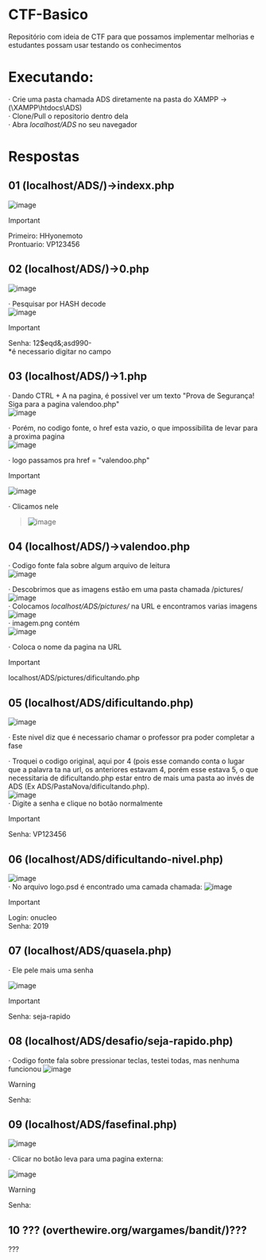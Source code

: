 # CTF-Basico
 Repositório com ideia de CTF para que possamos implementar melhorias e estudantes possam usar testando os conhecimentos

# Executando: 
· Crie uma pasta chamada ADS diretamente na pasta do XAMPP -> (\XAMPP\htdocs\ADS) <br>
· Clone/Pull o repositorio dentro dela <br>
· Abra *localhost/ADS* no seu navegador <br>

# Respostas
## 01 (localhost/ADS/)->indexx.php
![image](https://github.com/HenriqueHyonemoto/SSIS6-CTS-Basico/assets/91375748/7c6e61c6-8536-4fd9-b626-9478d545fe48) <br>
> [!IMPORTANT]
> Primeiro: HHyonemoto <br>
> Prontuario: VP123456 <br>

## 02 (localhost/ADS/)->0.php
![image](https://github.com/HenriqueHyonemoto/SSIS6-CTS-Basico/assets/91375748/c6af3fc8-fb03-4395-97f0-af27a086ba20) <br>

· Pesquisar por HASH decode <br>
![image](https://github.com/HenriqueHyonemoto/SSIS6-CTS-Basico/assets/91375748/64a2a3ed-a0fc-4a46-ad97-60d57166f60c) <br>

> [!IMPORTANT]
> Senha: 12$eqd&;asd990- <br>
*é necessario digitar no campo <br>

## 03  (localhost/ADS/)->1.php
· Dando CTRL + A na pagina, é possivel ver um texto "Prova de Segurança! Siga para a pagina valendoo.php" <br>
![image](https://github.com/HenriqueHyonemoto/SSIS6-CTS-Basico/assets/91375748/9a8750c0-b099-4ef0-88c0-1b64e7babcc0) <br>


· Porém, no codigo fonte, o href esta vazio, o que impossibilita de levar para a proxima pagina <br>
![image](https://github.com/HenriqueHyonemoto/SSIS6-CTS-Basico/assets/91375748/7b683f3d-a44d-494a-a294-7e53a30ce2f1) <br>


· logo passamos pra href = "valendoo.php" 

> [!IMPORTANT]
> ![image](https://github.com/HenriqueHyonemoto/SSIS6-CTS-Basico/assets/91375748/849126d9-6b96-425f-9ec9-1bbf6b686b78) <br>

· Clicamos nele
> ![image](https://github.com/HenriqueHyonemoto/SSIS6-CTS-Basico/assets/91375748/86273506-451f-4464-afe8-975d87dd51be) <br>

## 04 (localhost/ADS/)->valendoo.php   
· Codigo fonte fala sobre algum arquivo de leitura <br>
![image](https://github.com/HenriqueHyonemoto/SSIS6-CTS-Basico/assets/91375748/b7ee5e7a-9e33-4799-88d9-c8500fc4d111) <br>

· Descobrimos que as imagens estão em uma pasta chamada /pictures/ <br>
![image](https://github.com/HenriqueHyonemoto/SSIS6-CTS-Basico/assets/91375748/baa3d55c-e600-4ec5-bcc2-815831135187) <br>
· Colocamos *localhost/ADS/pictures/* na URL e encontramos varias imagens <br>
![image](https://github.com/HenriqueHyonemoto/SSIS6-CTS-Basico/assets/91375748/28ce7226-8c43-4590-85ff-123f36ddd6de) <br>
· imagem.png contém <br>
![image](https://github.com/HenriqueHyonemoto/SSIS6-CTS-Basico/assets/91375748/0d4ed7bf-e8a6-4bcf-acb4-9d10f32113d3) <br>

· Coloca o nome da pagina na URL <br>
> [!IMPORTANT] 
> localhost/ADS/pictures/dificultando.php <br>

## 05 (localhost/ADS/dificultando.php)   
![image](https://github.com/HenriqueHyonemoto/SSIS6-CTS-Basico/assets/91375748/b7b3900c-fac8-456a-92a5-2370488ef796)

· Este nivel diz que é necessario chamar o professor pra poder completar a fase <br>

· Troquei o codigo original, aqui por 4 (pois esse comando conta o lugar que a palavra ta na url, os anteriores estavam 4, porém esse estava 5, o que necessitaria de dificultando.php estar entro de mais uma pasta ao invés de ADS (Ex ADS/PastaNova/dificultando.php).<br>
![image](https://github.com/HenriqueHyonemoto/SSIS6-CTS-Basico/assets/91375748/649c93a3-192e-4c74-841b-fc5bbcad4172) <br>
· Digite a senha e clique no botão normalmente <br>
> [!IMPORTANT] 
> Senha: VP123456 <br>
## 06 (localhost/ADS/dificultando-nivel.php)
![image](https://github.com/HenriqueHyonemoto/SSIS6-CTS-Basico/assets/91375748/9c0fb9ad-7d61-410a-a44f-1a95fd551f17)<br>
· No arquivo logo.psd é encontrado uma camada chamada:
![image](https://github.com/HenriqueHyonemoto/SSIS6-CTS-Basico/assets/91375748/9d7cde39-bbdf-497b-85e7-d28a15753af9)<br>

> [!IMPORTANT]
> Login: onucleo <br>
> Senha: 2019 <br>

## 07 (localhost/ADS/quasela.php) 

· Ele pele mais uma senha <br>

![image](https://github.com/HenriqueHyonemoto/SSIS6-CTS-Basico/assets/91375748/c1b5696c-9738-44c5-a8e7-9730929cf8f7)

> [!IMPORTANT] 
> Senha: seja-rapido <br>

## 08 (localhost/ADS/desafio/seja-rapido.php)
· Codigo fonte fala sobre pressionar teclas, testei todas, mas nenhuma funcionou
![image](https://github.com/HenriqueHyonemoto/SSIS6-CTS-Basico/assets/91375748/03dea725-f6bb-41b2-98bb-a2d876df33f3)

> [!WARNING] 
> Senha:  <br>

## 09 (localhost/ADS/fasefinal.php)

![image](https://github.com/HenriqueHyonemoto/SSIS6-CTS-Basico/assets/91375748/a8810d42-e434-438a-b94b-1edaf17bf39d)

· Clicar no botão leva para uma pagina externa:

![image](https://github.com/HenriqueHyonemoto/SSIS6-CTS-Basico/assets/91375748/58ec0093-9300-4415-8c77-91d1a1ecc39a)

> [!WARNING] 
> Senha:  <br>

## 10 ??? (overthewire.org/wargames/bandit/)???

???
